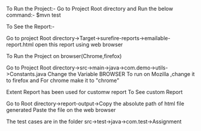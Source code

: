 
To Run the Project:-
  Go to Project Root directory and Run the below command:-
   $mvn test

To See the Report:-

  Go to project Root directory->Target->surefire-reports->emailable-report.html
  open this report using web browser

To Run the Project on browser(Chrome,firefox)

   Go to Project Root directory->src->main->java->com.demo->utils->Constants.java
   Change the Variable BROWSER
   To run on Mozilla ,change it to firefox and For chrome make it to "chrome"

Extent Report has been used for customw report
To See custom Report

   Go to Root directory->report-output->Copy the absolute path of html file generated
   Paste the file on the web browser

The test cases are in the folder src->test->java->com.test->Assignment